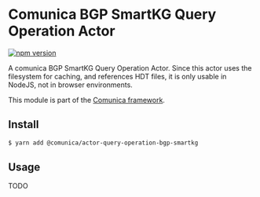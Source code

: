 # Comunica BGP SmartKG Query Operation Actor

[![npm version](https://badge.fury.io/js/%40comunica%2Factor-query-operation-bgp-smartkg.svg)](https://www.npmjs.com/package/@comunica/actor-query-operation-bgp-smartkg)

A comunica BGP SmartKG Query Operation Actor.
Since this actor uses the filesystem for caching,
and references HDT files, it is only usable in NodeJS,
not in browser environments.

This module is part of the [Comunica framework](https://github.com/comunica/comunica).

## Install

```bash
$ yarn add @comunica/actor-query-operation-bgp-smartkg
```

## Usage

TODO
